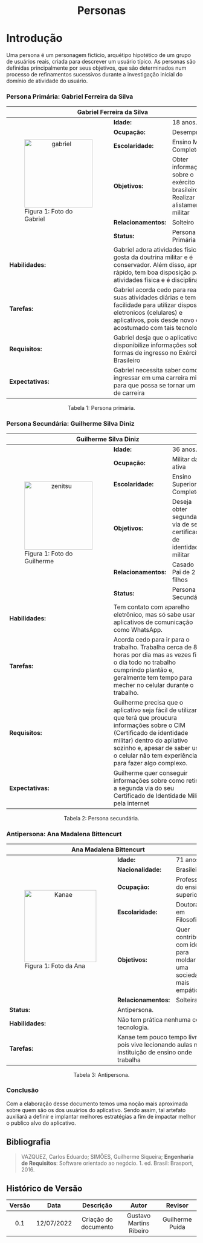 # <center> Personas

# Introdução

Uma persona é um personagem fictício, arquétipo hipotético de um grupo de usuários reais, criada para descrever um usuário típico. As personas são definidas principalmente por seus objetivos, que são determinados num processo de refinamentos sucessivos durante a investigação inicial do domínio de atividade do usuário.

### Persona Primária: Gabriel Ferreira da Silva <a id="GabrielFerreira"></a>


<table>
    <thead>
        <th colspan="10" style="text-align: center">Gabriel Ferreira da Silva</th>
    </thead>
    <tbody>
        <tr>
            <td rowspan="7" colspan="5" style="width: 350px">
                <figure>
                    <center>
                    <a href="https://ibb.co/NZJ2sYm"><img src="https://i.ibb.co/72ZtXyR/jovem.jpg" alt="gabriel"  alt="Image" height="180" width="180" border="0"></a>
                    </center>
                    <figcaption>Figura 1: Foto do Gabriel
                    </figcaption>
                </figure>
            </td>
        </tr>
        <tr>
            <td class="titulo"><strong>Idade:</strong></td>
            <td class="persona" colspan="1">18 anos.</td>
        </tr>
        <tr>
            <td class="titulo"><strong>Ocupação:</strong></td>
            <td colspan="1">Desempregado</td>
        </tr>
        <tr>
            <td class="titulo"><strong>Escolaridade:</strong></td>
            <td colspan="1" class="persona">Ensino Médio Completo.</td>
        </tr>
        <tr>
            <td class="titulo"><strong>Objetivos:</strong></td>
            <td colspan="1" class="persona">Obter informações sobre o exército brasileiro <br>Realizar seu alistamento militar</td>
        </tr>
        <tr>
            <td class="titulo"><strong>Relacionamentos:</strong></td>
            <td colspan="1" class="persona">Solteiro
        </tr>
        <tr>
            <td class="titulo"><strong>Status:</strong></td>
            <td class="persona" colspan="1">Persona Primária</td>
        </tr>
        <tr>
            <td class="titulo"><strong>Habilidades:</strong></td>
            <td colspan="8" class="persona">Gabriel adora atividades físicas, gosta da doutrina militar e é conservador. Além disso, aprende rápido, tem boa disposição para atividades física e é disciplinado</td>
        </tr>
        <tr>
            <td><strong>Tarefas:</strong></td>
            <td colspan=8 class="persona">Gabriel acorda cedo para realizar suas atividades diárias e tem certa facilidade para utilizar dispositivos eletronicos (celulares) e aplicativos, pois desde novo é acostumado com tais tecnologias. </td>
        </tr>
        <tr>
            <td><strong>Requisitos:</strong></td>
            <td colspan=8 class="persona">Gabriel desja que o aplicativo disponibilize informações sobre as formas de ingresso no Exército Brasileiro</td>
        </tr>
        <tr>
            <td><strong>Expectativas:</strong></td>
            <td colspan=8 class="persona">Gabriel necessita saber como ingressar em uma carreira militar, para que possa se tornar um militar de carreira</td>
        </tr>
    </tbody>
</table>

<center> <figcaption>Tabela 1: Persona primária.</figcaption> </center>

### Persona Secundária: Guilherme Silva Diniz <a id="Guilherme Silva Diniz"></a>


<table>
    <thead>
        <th colspan="10" style="text-align: center">Guilherme Silva Diniz</th>
    </thead>
    <tbody>
        <tr>
            <td rowspan="7" colspan="5" style="width: 350px">
                <figure>
                    <center>
                    <a href="https://ibb.co/8XGrq1D"><img src="https://i.ibb.co/KmB2dTj/prisionbreak.jpg" alt="zenitsu" height="180" width="180" border="0"></a>
                    </center>
                    <figcaption>Figura 1: Foto do Guilherme
                    </figcaption>
                </figure>
            </td>
        </tr>
        <tr>
            <td class="titulo"><strong>Idade:</strong></td>
            <td class="persona" colspan="1">36 anos.</td>
        </tr>
        <tr>
            <td class="titulo"><strong>Ocupação:</strong></td>
            <td colspan="1">Militar da ativa</td>
        </tr>
        <tr>
            <td class="titulo"><strong>Escolaridade:</strong></td>
            <td colspan="1" class="persona">Ensino Superior Completo.</td>
        </tr>
        <tr>
            <td class="titulo"><strong>Objetivos:</strong></td>
            <td colspan="1" class="persona">Deseja obter segunda via de seu certificado de identidade militar</td>
        </tr>
        <tr>
            <td class="titulo"><strong>Relacionamentos:</strong></td>
            <td colspan="1" class="persona">Casado<br> Pai de 2 filhos</td>
        </tr>
        <tr>
            <td class="titulo"><strong>Status:</strong></td>
            <td class="persona" colspan="1">Persona Secundária.</td>
        </tr>
        <tr>
            <td class="titulo"><strong>Habilidades:</strong></td>
            <td colspan="8" class="persona">Tem contato com aparelho eletrônico, mas só sabe usar aplicativos de comunicação como WhatsApp.</td>
        </tr>
        <tr>
            <td><strong>Tarefas:</strong></td>
            <td colspan=8 class="persona">Acorda cedo para ir para o trabalho. Trabalha cerca de 8 horas por dia mas as vezes fica o dia todo no trabalho cumprindo plantão e, geralmente tem tempo para mecher no celular durante o trabalho.</td>
        </tr>
        <tr>
            <td><strong>Requisitos:</strong></td>
            <td colspan=8 class="persona">Guilherme precisa que o aplicativo seja fácil de utilizar, já que terá que proucura informações sobre o CIM (Certificado de identidade militar) dentro do apliativo sozinho e, apesar de saber usar o celular não tem experiência para fazer algo complexo.</td>
        </tr>
        <tr>
            <td><strong>Expectativas:</strong></td>
            <td colspan=8 class="persona">Guilherme quer conseguir informações sobre como retirar a segunda via do seu Certificado de Identidade Militar pela internet</td>
        </tr>
    </tbody>
</table>

<center> <figcaption>Tabela 2: Persona secundária.</figcaption> </center>

### Antipersona: Ana Madalena Bittencurt <a id="AnaMadalenaBittencurt"></a>


<table> <a id="AnaMadalenaBittencurt"></a>
    <thead>
        <th colspan="10" style="text-align: center">Ana Madalena Bittencurt</th>
    </thead>
    <tbody>
        <tr>
            <td rowspan="7" colspan="5" style="width: 350px">
                <figure>
                    <center>
                    <a href="https://ibb.co/RpxRF1D"><img src="https://i.ibb.co/d0d8TS5/Maria.jpg" alt="Kanae" height="190" width="190" border="0"></a>
                    </center>
                    <figcaption>Figura 1: Foto da Ana
                    </figcaption>
                </figure>
            </td>
        </tr>
        <tr>
            <td class="titulo"><strong>Idade:</strong></td>
            <td class="persona" colspan="1">71 anos.</td>
        </tr>
        <tr>
            <td class="titulo"><strong>Nacionalidade:</strong></td>
            <td colspan="8" class="persona">Brasileira</td>
        </tr>
        <tr>
            <td class="titulo"><strong>Ocupação:</strong></td>
            <td colspan="1">Professora do ensino superior</td>
        </tr>
        <tr>
            <td class="titulo"><strong>Escolaridade:</strong></td>
            <td colspan="1" class="persona">Doutora em Filosofia</td>
        </tr>
        <tr>
            <td class="titulo"><strong>Objetivos:</strong></td>
            <td colspan="1" class="persona">Quer contribuir com ideias para moldar uma sociedade mais empática</td>
        </tr>
        <tr>
            <td class="titulo"><strong>Relacionamentos:</strong></td>
            <td colspan="1" class="persona">Solteira.</td>
        </tr>
        <tr>
            <td class="titulo"><strong>Status:</strong></td>
            <td class="persona" colspan="8">Antipersona.</td>
        </tr>
        <tr>
            <td class="titulo"><strong>Habilidades:</strong></td>
            <td colspan=8 class="persona">Não tem prática nenhuma com tecnologia.</td>
        </tr>
        <tr>
            <td><strong>Tarefas:</strong></td>
            <td colspan=8 class="persona">Kanae tem pouco tempo livre, pois vive lecionando aulas na instituição de ensino onde trabalha</td>
        </tr>
    </tbody>
</table>

<center> <figcaption>Tabela 3: Antipersona.</figcaption> </center>

### Conclusão

Com a elaboração desse documento temos uma noção mais aproximada sobre quem são os dos usuários do aplicativo. Sendo assim, tal artefato auxiliará a definir e implantar melhores estratégias a fim de impactar melhor o publico alvo do aplicativo.

## Bibliografia

> VAZQUEZ, Carlos Eduardo; SIMÕES, Guilherme Siqueira; **Engenharia de Requisitos**: Software orientado ao negócio. 1. ed. Brasil: Brasport, 2016.
## Histórico de Versão

| Versão |    Data    |      Descrição       |               Autor                |       Revisor        |
| :----: | :--------: | :------------------: | :--------------------------------: | :------------------: |
|  0.1   | 12/07/2022 | Criação do documento | Gustavo Martins Ribeiro | Guilherme Puida |
